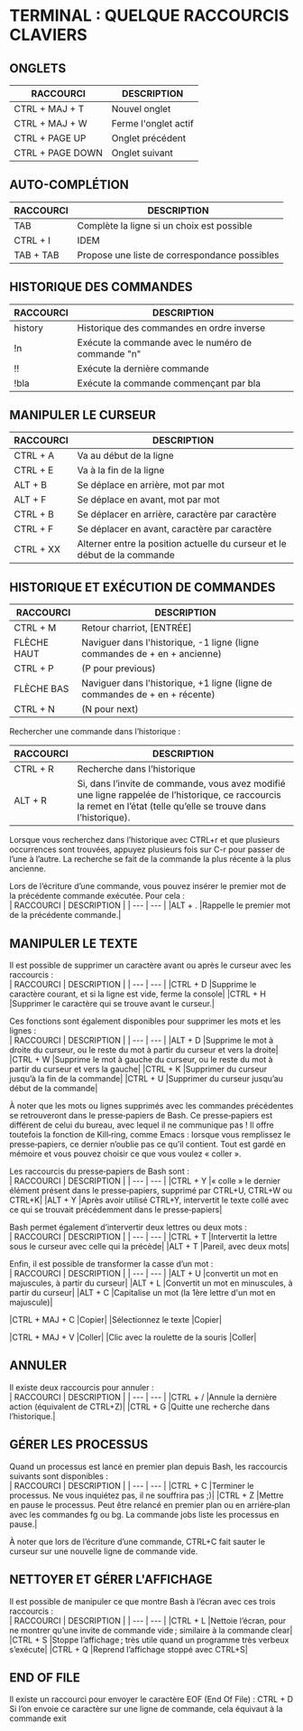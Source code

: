 # TERMINAL : QUELQUE RACCOURCIS CLAVIERS

## ONGLETS
| RACCOURCI | DESCRIPTION |
| --- | --- |
|CTRL + MAJ + T		|Nouvel onglet|
|CTRL + MAJ + W		|Ferme l'onglet actif|
|CTRL + PAGE UP		|Onglet précédent|
|CTRL + PAGE DOWN	|Onglet suivant|

## AUTO-COMPLÉTION
| RACCOURCI | DESCRIPTION |
| --- | --- |
|TAB			|Complète la ligne si un choix est possible|
|CTRL + I		|IDEM|
|TAB + TAB		|Propose une liste de correspondance possibles|

## HISTORIQUE DES COMMANDES
| RACCOURCI | DESCRIPTION |
| --- | --- |
|history		|Historique des commandes en ordre inverse|
|!n			|Exécute la commande avec le numéro de commande "n"|
|!!			|Exécute la dernière commande|
|!bla			|Exécute la commande commençant par bla|

## MANIPULER LE CURSEUR
| RACCOURCI | DESCRIPTION |
| --- | --- |
|CTRL + A		|Va au début de la ligne|
|CTRL + E		|Va à la fin de la ligne|
|ALT + B		|Se déplace en arrière, mot par mot|
|ALT + F		|Se déplace en avant, mot par mot|
|CTRL + B		|Se déplacer en arrière, caractère par caractère|
|CTRL + F		|Se déplacer en avant, caractère par caractère|
|CTRL + XX		|Alterner entre la position actuelle du curseur et le début de la commande|

## HISTORIQUE ET EXÉCUTION DE COMMANDES
| RACCOURCI | DESCRIPTION |
| --- | --- |
|CTRL + M		|Retour charriot, [ENTRÉE]|
|FLÈCHE HAUT		|Naviguer dans l'historique, -1 ligne (ligne commandes de + en + ancienne)|
|CTRL + P		|(P pour previous)|
|FLÈCHE BAS		|Naviguer dans l'historique, +1 ligne (ligne de commandes de + en + récente)|
|CTRL + N		|(N pour next)|

Rechercher une commande dans l’historique :  

| RACCOURCI | DESCRIPTION |
| --- | --- |
|CTRL + R		|Recherche dans l’historique|
|ALT + R		|Si, dans l’invite de commande, vous avez modifié une ligne rappelée de l’historique, ce raccourcis la remet en l’état (telle qu’elle se trouve dans l’historique).|

Lorsque vous recherchez dans l’historique avec CTRL+r et que plusieurs occurrences sont trouvées, appuyez plusieurs fois sur C-r pour passer de l’une à l’autre. La recherche se fait de la commande la plus récente à la plus ancienne.

Lors de l’écriture d’une commande, vous pouvez insérer le premier mot de la précédente commande exécutée. Pour cela :  
| RACCOURCI | DESCRIPTION |
| --- | --- |
|ALT + .		|Rappelle le premier mot de la précédente commande.|

## MANIPULER LE TEXTE
Il est possible de supprimer un caractère avant ou après le curseur avec les raccourcis :  
| RACCOURCI | DESCRIPTION |
| --- | --- |
|CTRL + D		|Supprime le caractère courant, et si la ligne est vide, ferme la console|
|CTRL + H		|Supprimer le caractère qui se trouve avant le curseur.|

Ces fonctions sont également disponibles pour supprimer les mots et les lignes :  
| RACCOURCI | DESCRIPTION |
| --- | --- |
|ALT + D		|Supprime le mot à droite du curseur, ou le reste du mot à partir du curseur et vers la droite|
|CTRL + W		|Supprime le mot à gauche du curseur,  ou le reste du mot à partir du curseur et vers la gauche|
|CTRL + K		|Supprimer du curseur jusqu’à la fin de la commande|
|CTRL + U		|Supprimer du curseur jusqu’au début de la commande|

À noter que les mots ou lignes supprimés avec les commandes précédentes se retrouveront dans le presse‐papiers de Bash.
Ce presse‐papiers est différent de celui du bureau, avec lequel il ne communique pas !
Il offre toutefois la fonction de Kill‐ring, comme Emacs : lorsque vous remplissez le presse‐papiers, ce dernier n’oublie pas ce qu’il contient. Tout est gardé en mémoire et vous pouvez choisir ce que vous voulez « coller ».

Les raccourcis du presse‐papiers de Bash sont :  
| RACCOURCI | DESCRIPTION |
| --- | --- |
|CTRL + Y		|« colle » le dernier élément présent dans le presse‐papiers, supprimé par CTRL+U, CTRL+W ou CTRL+K|
|ALT + Y		|Après avoir utilisé CTRL+Y, intervertit le texte collé avec ce qui se trouvait précédemment dans le presse‐papiers|

Bash permet également d’intervertir deux lettres ou deux mots :  
| RACCOURCI | DESCRIPTION |
| --- | --- |
|CTRL + T		|Intervertit la lettre sous le curseur avec celle qui la précède|
|ALT + T		|Pareil, avec deux mots|

Enfin, il est possible de transformer la casse d’un mot :  
| RACCOURCI | DESCRIPTION |
| --- | --- |
|ALT + U		|convertit un mot en majuscules, à partir du curseur|
|ALT + L		|Convertit un mot en minuscules, à partir du curseur|
|ALT + C		|Capitalise un mot (la 1ère lettre d'un mot en majuscule)|

|CTRL + MAJ + C		|Copier|
|Sélectionnez le texte	|Copier|

|CTRL + MAJ + V		|Coller|
|Clic avec la roulette de la souris	|Coller|

## ANNULER
Il existe deux raccourcis pour annuler :  
| RACCOURCI | DESCRIPTION |
| --- | --- |
|CTRL + /		|Annule la dernière action (équivalent de CTRL+Z)|
|CTRL + G		|Quitte une recherche dans l’historique.|

## GÉRER LES PROCESSUS
Quand un processus est lancé en premier plan depuis Bash, les raccourcis suivants sont disponibles :  
| RACCOURCI | DESCRIPTION |
| --- | --- |
|CTRL + C		|Terminer le processus. Ne vous inquiétez pas, il ne souffrira pas ;)|
|CTRL + Z		|Mettre en pause le processus. Peut être relancé en premier plan ou en arrière‐plan avec les commandes fg ou bg. La commande jobs liste les processus en pause.|

À noter que lors de l’écriture d’une commande, CTRL+C fait sauter le curseur sur une nouvelle ligne de commande vide.

## NETTOYER ET GÉRER L'AFFICHAGE
Il est possible de manipuler ce que montre Bash à l’écran avec ces trois raccourcis :  
| RACCOURCI | DESCRIPTION |
| --- | --- |
|CTRL + L		|Nettoie l’écran, pour ne montrer qu’une invite de commande vide ; similaire à la commande clear|
|CTRL + S		|Stoppe l’affichage ; très utile quand un programme très verbeux s’exécute|
|CTRL + Q		|Reprend l’affichage stoppé avec CTRL+S|

## END OF FILE
Il existe un raccourci pour envoyer le caractère EOF (End Of File) : CTRL + D
Si l’on envoie ce caractère sur une ligne de commande, cela équivaut à la commande exit

